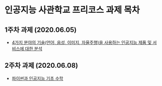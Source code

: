 # 인공지능 사관학교 프리코스 과제 목차

## 1주차 과제 (2020.06.05)
 + [4가지 분야의 기술(언어, 음성, 이미지, 자율주행)을 사용하는 인공지능 제품 및 서비스에 대한 분석](https://github.com/dk-lim/pythopia/blob/master/1%EC%A3%BC%EC%B0%A8%20%EA%B3%BC%EC%A0%9C.ipynb)

## 2주차 과제 (2020.06.08)
 + [파이썬과 인공지능 기초 수학](https://github.com/dk-lim/pythopia/blob/master/2%EC%A3%BC%EC%B0%A8%20%EA%B3%BC%EC%A0%9C.ipynb)
